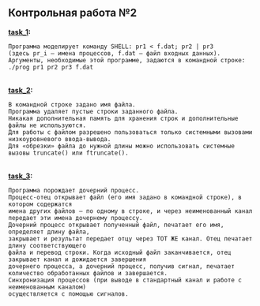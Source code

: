 ## Контрольная работа №2
<b> [task_1](./task1.c): </b><br>

    Программа моделирует команду SHELL: pr1 < f.dat; pr2 | pr3
    (здесь pr_i – имена процессов, f.dat – файл входных данных).
    Аргументы, необходимые этой программе, задаются в командной строке:
    ./prog pr1 pr2 pr3 f.dat
    
<br> <b> [task_2](./task2.c): </b><br>

    В командной строке задано имя файла.
    Программа удаляет пустые строки заданного файла.
    Никакая дополнительная память для хранения строк и дополнительные файлы не используются.
    Для работы с файлом разрешено пользоваться только системными вызовами низкоуровневого ввода-вывода.
    Для «обрезки» файла до нужной длины можно использовать системные вызовы truncate() или ftruncate().

    
<br> <b> [task_3](./task3.c): </b><br>
    
    Программа порождает дочерний процесс.
    Процесс-отец открывает файл (его имя задано в командной строке), в котором содержатся
    имена других файлов — по одному в строке, и через неименованный канал передает эти имена дочернему процессу.
    Дочерний процесс открывает полученный файл, печатает его имя, определяет длину файла, 
    закрывает и результат передает отцу через ТОТ ЖЕ канал. Отец печатает длину соответствующего
    файла и перевод строки. Когда исходный файл заканчивается, отец закрывает канал и дожидается завершения
    дочернего процесса, а дочерний процесс, получив сигнал, печатает количество обработанных файлов и завершается.
    Синхронизация процессов (при выводе в стандартный канал и работе с неименованным каналом)
    осуществляется с помощью сигналов.

